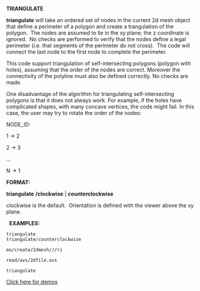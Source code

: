  **TRIANGULATE**

**triangulate** will take an ordered set of nodes in the current 2d mesh
object that define a perimeter of a polygon and create a trangulation of
the polygon.  The nodes are assumed to lie in the xy plane; the z
coordinate is ignored.  No checks are performed to verify that the nodes
define a legal perimeter (i.e. that segments of the perimeter do not
cross).  The code will connect the last node to the first node to
complete the perimeter.


This code support triangulation of self-intersecting polygons (polygon
with holes), assuming that the order of the nodes are correct. Moreover
the connectivity of the polyline must also be defined correctly. No
checks are made.


One disadvantage of the algorithm for triangulating self-intersecting
polygons is that it does not always work. For example, if the holes have
complicated shapes, with many concave vertices, the code might fail. In
this case, the user may try to rotate the order of the nodes:


NODE\_ID:

1 -&gt; 2

2 -&gt; 3

...

N -&gt; 1


**FORMAT:**

**triangulate** **/clockwise** | **counterclockwise** 

clockwise is the default.  Orientation is defined with the viewer above
the xy plane.

 
**EXAMPLES:**

	triangulate
	triangulate/counterclockwise

	mo/create/2dmesh///ri

	read/avs/2dfile.avs

	triangulate


[Click here for demos](../demos/main_tri.md)

